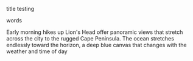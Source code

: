 

title testing

words


Early morning hikes up Lion's Head offer panoramic views that stretch across the city to the rugged Cape Peninsula. The ocean stretches endlessly toward the horizon, a deep blue canvas that changes with the weather and time of day